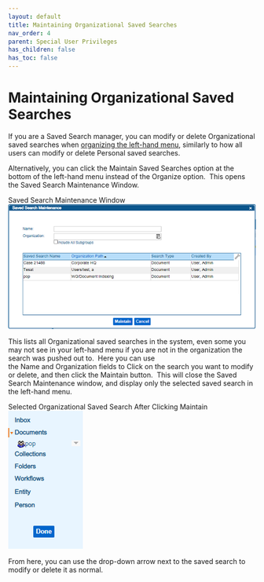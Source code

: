 ```yaml
---
layout: default
title: Maintaining Organizational Saved Searches
nav_order: 4
parent: Special User Privileges
has_children: false
has_toc: false
---
```

# Maintaining Organizational Saved Searches

If you are a Saved Search manager, you can modify or delete Organizational saved searches when [organizing the left-hand menu](https://qaprod.qflow.com/QAction_help//admin-topics/Organizing_Saved_Searches.htm), similarly to how all users can modify or delete Personal saved searches.

Alternatively, you can click the Maintain Saved Searches option at the bottom of the left-hand menu instead of the Organize option.  This opens the Saved Search Maintenance Window.  

Saved Search Maintenance Window  
![](/assets/images/saved-search-maintenance.png)

This lists all Organizational saved searches in the system, even some you may not see in your left-hand menu if you are not in the organization the search was pushed out to.  Here you can use the Name and Organization fields to Click on the search you want to modify or delete, and then click the Maintain button.  This will close the Saved Search Maintenance window, and display only the selected saved search in the left-hand menu.  

Selected Organizational Saved Search After Clicking Maintain  
![](/assets/images/saved-search-maintenance-selected.png)

From here, you can use the drop-down arrow next to the saved search to modify or delete it as normal.